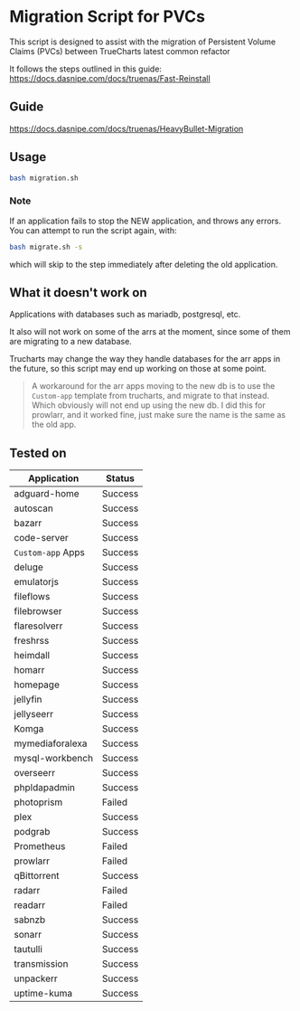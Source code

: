 # Migration Script for PVCs

This script is designed to assist with the migration of Persistent Volume Claims (PVCs) between TrueCharts latest common refactor

It follows the steps outlined in this guide: https://docs.dasnipe.com/docs/truenas/Fast-Reinstall

## Guide
https://docs.dasnipe.com/docs/truenas/HeavyBullet-Migration


## Usage

```bash
bash migration.sh
```

### Note

If an application fails to stop the NEW application, and throws any errors. You can attempt to run the script again, with:

```bash
bash migrate.sh -s
```

which will skip to the step immediately after deleting the old application.

## What it doesn't work on

Applications with databases such as mariadb, postgresql, etc.

It also will not work on some of the arrs at the moment, since some of them are migrating to a new database. 

Trucharts may change the way they handle databases for the arr apps in the future, so this script may end up working on those at some point.

> A workaround for the arr apps moving to the new db is to use the `Custom-app` template from trucharts, and migrate to that instead. Which obviously will not end up using the new db. I did this for prowlarr, and it worked fine, just make sure the name is the same as the old app.


## Tested on

| Application        | Status  |
|--------------------|---------|
| adguard-home       | Success |
| autoscan           | Success |
| bazarr             | Success |
| code-server        | Success |
| `Custom-app` Apps  | Success |
| deluge             | Success |
| emulatorjs         | Success |
| fileflows          | Success |
| filebrowser        | Success |
| flaresolverr       | Success |
| freshrss           | Success |
| heimdall           | Success |
| homarr             | Success |
| homepage           | Success |
| jellyfin           | Success |
| jellyseerr         | Success |
| Komga              | Success |
| mymediaforalexa    | Success |
| mysql-workbench    | Success |
| overseerr          | Success |
| phpldapadmin       | Success |
| photoprism         | Failed  |
| plex               | Success |
| podgrab            | Success |
| Prometheus         | Failed  |
| prowlarr           | Failed  |
| qBittorrent        | Success |
| radarr             | Failed  |
| readarr            | Failed  |
| sabnzb             | Success |
| sonarr             | Success |
| tautulli           | Success |
| transmission       | Success |
| unpackerr          | Success |
| uptime-kuma        | Success |

